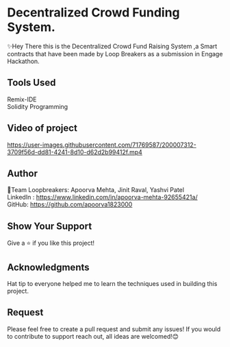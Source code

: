 # Decentralized Crowd Funding System.
✨Hey There this is the Decentralized Crowd Fund Raising System ,a Smart contracts that have been made by Loop Breakers as a submission in Engage Hackathon.

## Tools Used
Remix-IDE<br/>
Solidity Programming


## Video of project

https://user-images.githubusercontent.com/71769587/200007312-3709f56d-dd81-4241-8d10-d62d2b99412f.mp4





## Author
🧑‍Team Loopbreakers: Apoorva Mehta, Jinit Raval, Yashvi Patel<br/>
LinkedIn : https://www.linkedin.com/in/apoorva-mehta-92655421a/<br/>
GitHub: https://github.com/apoorva1823000

## Show Your Support
Give a ⭐️ if you like this project!

## Acknowledgments
Hat tip to everyone helped me to learn the techniques used in building this project.

## Request
Please feel free to create a pull request and submit any issues! If you would to contribute to support reach out, all ideas are welcomed!😊
